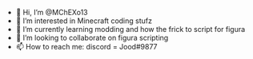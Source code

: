 - 👋 Hi, I’m @MChEXo13
- 👀 I’m interested in Minecraft coding stufz
- 🌱 I’m currently learning modding and how the frick to script for figura
- 💞️ I’m looking to collaborate on figura scripting
- 📫 How to reach me: discord = Jood#9877

<!---
MChEXo13/MChEXo13 is a ✨ special ✨ repository because its `README.md` (this file) appears on your GitHub profile.
You can click the Preview link to take a look at your changes.
--->
